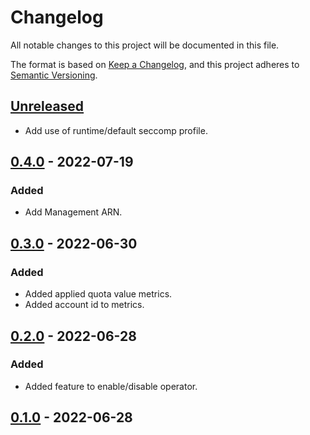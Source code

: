 # Changelog

All notable changes to this project will be documented in this file.

The format is based on [Keep a Changelog](https://keepachangelog.com/en/1.0.0/),
and this project adheres to [Semantic Versioning](https://semver.org/spec/v2.0.0.html).



## [Unreleased]

- Add use of runtime/default seccomp profile.


## [0.4.0] - 2022-07-19

### Added

- Add Management ARN.

## [0.3.0] - 2022-06-30

### Added

- Added applied quota value metrics.
- Added account id to metrics.

## [0.2.0] - 2022-06-28

### Added

- Added feature to enable/disable operator. 

## [0.1.0] - 2022-06-28

[Unreleased]: https://github.com/giantswarm/aws-servicequotas-operator/compare/v0.4.0...HEAD
[0.4.0]: https://github.com/giantswarm/aws-servicequotas-operator/compare/v0.3.0...v0.4.0
[0.3.0]: https://github.com/giantswarm/aws-servicequotas-operator/compare/v0.2.0...v0.3.0
[0.2.0]: https://github.com/giantswarm/aws-servicequotas-operator/compare/v0.1.0...v0.2.0
[0.1.0]: https://github.com/giantswarm/aws-servicequotas-operator/releases/tag/v0.1.0
